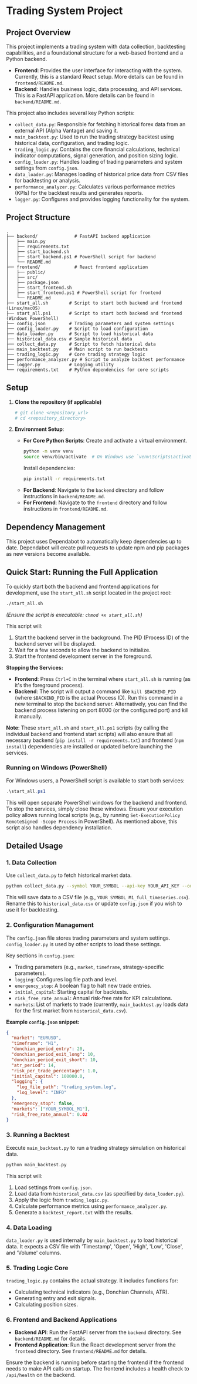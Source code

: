 # Trading System Project

## Project Overview

This project implements a trading system with data collection, backtesting capabilities, and a foundational structure for a web-based frontend and a Python backend.

- **Frontend**: Provides the user interface for interacting with the system. Currently, this is a standard React setup. More details can be found in `frontend/README.md`.
- **Backend**: Handles business logic, data processing, and API services. This is a FastAPI application. More details can be found in `backend/README.md`.

This project also includes several key Python scripts:
- `collect_data.py`: Responsible for fetching historical forex data from an external API (Alpha Vantage) and saving it.
- `main_backtest.py`: Used to run the trading strategy backtest using historical data, configuration, and trading logic.
- `trading_logic.py`: Contains the core financial calculations, technical indicator computations, signal generation, and position sizing logic.
- `config_loader.py`: Handles loading of trading parameters and system settings from `config.json`.
- `data_loader.py`: Manages loading of historical price data from CSV files for backtesting or analysis.
- `performance_analyzer.py`: Calculates various performance metrics (KPIs) for the backtest results and generates reports.
- `logger.py`: Configures and provides logging functionality for the system.

## Project Structure

```
.
├── backend/              # FastAPI backend application
│   ├── main.py
│   ├── requirements.txt
│   ├── start_backend.sh
│   ├── start_backend.ps1 # PowerShell script for backend
│   └── README.md
├── frontend/             # React frontend application
│   ├── public/
│   ├── src/
│   ├── package.json
│   ├── start_frontend.sh
│   ├── start_frontend.ps1 # PowerShell script for frontend
│   └── README.md
├── start_all.sh        # Script to start both backend and frontend (Linux/macOS)
├── start_all.ps1       # Script to start both backend and frontend (Windows PowerShell)
├── config.json         # Trading parameters and system settings
├── config_loader.py    # Script to load configuration
├── data_loader.py      # Script to load historical data
├── historical_data.csv # Sample historical data
├── collect_data.py     # Script to fetch historical data
├── main_backtest.py    # Main script to run backtests
├── trading_logic.py    # Core trading strategy logic
├── performance_analyzer.py # Script to analyze backtest performance
├── logger.py           # Logging utility
└── requirements.txt    # Python dependencies for core scripts
```

## Setup

1.  **Clone the repository (if applicable)**
    ```bash
    # git clone <repository_url>
    # cd <repository_directory>
    ```

2.  **Environment Setup**:
    *   **For Core Python Scripts**: Create and activate a virtual environment.
        ```bash
        python -m venv venv
        source venv/bin/activate  # On Windows use `venv\Scripts\activate`
        ```
        Install dependencies:
        ```bash
        pip install -r requirements.txt
        ```
    *   **For Backend**: Navigate to the `backend` directory and follow instructions in `backend/README.md`.
    *   **For Frontend**: Navigate to the `frontend` directory and follow instructions in `frontend/README.md`.

## Dependency Management
This project uses Dependabot to automatically keep dependencies up to date. Dependabot will create pull requests to update npm and pip packages as new versions become available.

## Quick Start: Running the Full Application

To quickly start both the backend and frontend applications for development, use the `start_all.sh` script located in the project root:

```bash
./start_all.sh
```
*(Ensure the script is executable: `chmod +x start_all.sh`)*

This script will:
1.  Start the backend server in the background. The PID (Process ID) of the backend server will be displayed.
2.  Wait for a few seconds to allow the backend to initialize.
3.  Start the frontend development server in the foreground.

**Stopping the Services:**
*   **Frontend**: Press `Ctrl+C` in the terminal where `start_all.sh` is running (as it's the foreground process).
*   **Backend**: The script will output a command like `kill $BACKEND_PID` (where `$BACKEND_PID` is the actual Process ID). Run this command in a new terminal to stop the backend server. Alternatively, you can find the backend process listening on port 8000 (or the configured port) and kill it manually.

**Note**: These `start_all.sh` and `start_all.ps1` scripts (by calling the individual backend and frontend start scripts) will also ensure that all necessary backend (`pip install -r requirements.txt`) and frontend (`npm install`) dependencies are installed or updated before launching the services.

### Running on Windows (PowerShell)
For Windows users, a PowerShell script is available to start both services:
```powershell
.\start_all.ps1
```
This will open separate PowerShell windows for the backend and frontend. To stop the services, simply close these windows. Ensure your execution policy allows running local scripts (e.g., by running `Set-ExecutionPolicy RemoteSigned -Scope Process` in PowerShell). As mentioned above, this script also handles dependency installation.

## Detailed Usage

### 1. Data Collection

Use `collect_data.py` to fetch historical market data.
```bash
python collect_data.py --symbol YOUR_SYMBOL --api-key YOUR_API_KEY --output-dir ./
```
This will save data to a CSV file (e.g., `YOUR_SYMBOL_M1_full_timeseries.csv`). Rename this to `historical_data.csv` or update `config.json` if you wish to use it for backtesting.

### 2. Configuration Management

The `config.json` file stores trading parameters and system settings. `config_loader.py` is used by other scripts to load these settings.

Key sections in `config.json`:
*   Trading parameters (e.g., `market`, `timeframe`, strategy-specific parameters).
*   `logging`: Configures log file path and level.
*   `emergency_stop`: A boolean flag to halt new trade entries.
*   `initial_capital`: Starting capital for backtests.
*   `risk_free_rate_annual`: Annual risk-free rate for KPI calculations.
*   `markets`: List of markets to trade (currently, `main_backtest.py` loads data for the first market from `historical_data.csv`).

**Example `config.json` snippet:**
```json
{
  "market": "EURUSD",
  "timeframe": "H1",
  "donchian_period_entry": 20,
  "donchian_period_exit_long": 10,
  "donchian_period_exit_short": 10,
  "atr_period": 14,
  "risk_per_trade_percentage": 1.0,
  "initial_capital": 100000.0,
  "logging": {
    "log_file_path": "trading_system.log",
    "log_level": "INFO"
  },
  "emergency_stop": false,
  "markets": ["YOUR_SYMBOL_M1"],
  "risk_free_rate_annual": 0.02
}
```

### 3. Running a Backtest

Execute `main_backtest.py` to run a trading strategy simulation on historical data.
```bash
python main_backtest.py
```
This script will:
1.  Load settings from `config.json`.
2.  Load data from `historical_data.csv` (as specified by `data_loader.py`).
3.  Apply the logic from `trading_logic.py`.
4.  Calculate performance metrics using `performance_analyzer.py`.
5.  Generate a `backtest_report.txt` with the results.

### 4. Data Loading

`data_loader.py` is used internally by `main_backtest.py` to load historical data. It expects a CSV file with 'Timestamp', 'Open', 'High', 'Low', 'Close', and 'Volume' columns.

### 5. Trading Logic Core

`trading_logic.py` contains the actual strategy. It includes functions for:
*   Calculating technical indicators (e.g., Donchian Channels, ATR).
*   Generating entry and exit signals.
*   Calculating position sizes.

### 6. Frontend and Backend Applications

-   **Backend API**: Run the FastAPI server from the `backend` directory. See `backend/README.md` for details.
-   **Frontend Application**: Run the React development server from the `frontend` directory. See `frontend/README.md` for details.

Ensure the backend is running before starting the frontend if the frontend needs to make API calls on startup.
The frontend includes a health check to `/api/health` on the backend.

